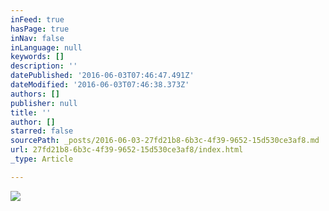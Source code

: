 ```yaml
---
inFeed: true
hasPage: true
inNav: false
inLanguage: null
keywords: []
description: ''
datePublished: '2016-06-03T07:46:47.491Z'
dateModified: '2016-06-03T07:46:38.373Z'
authors: []
publisher: null
title: ''
author: []
starred: false
sourcePath: _posts/2016-06-03-27fd21b8-6b3c-4f39-9652-15d530ce3af8.md
url: 27fd21b8-6b3c-4f39-9652-15d530ce3af8/index.html
_type: Article

---
```

![](https://the-grid-user-content.s3-us-west-2.amazonaws.com/fa5bd724-6400-4092-9d32-39c67f46d047.png)